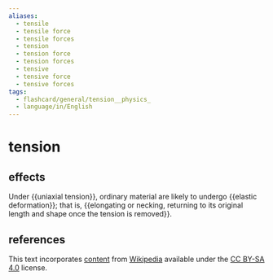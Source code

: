 ```yaml
---
aliases:
  - tensile
  - tensile force
  - tensile forces
  - tension
  - tension force
  - tension forces
  - tensive
  - tensive force
  - tensive forces
tags:
  - flashcard/general/tension__physics_
  - language/in/English
---
```


# tension

## effects

Under {{uniaxial tension}}, ordinary material are likely to undergo {{elastic deformation}}; that is, {{elongating or necking, returning to its original length and shape once the tension is removed}}. <!--SR:!2024-12-09,154,310!2024-11-15,136,310!2024-11-29,145,310-->

## references

This text incorporates [content](https://en.wikipedia.org/wiki/tension_(physics)) from [Wikipedia](Wikipedia.md) available under the [CC BY-SA 4.0](https://creativecommons.org/licenses/by-sa/4.0/) license.
